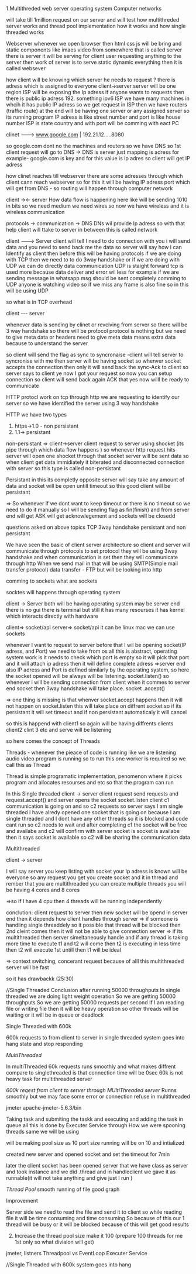 1.Multithreded web server 
operating system 
Computer networks

will take till 1million request on our server and will test how multithreded server works
and thread pool implementation how it works and how single threaded works 

Webserver
whenever we open browser then html css js will be bring and static components like imaes video from somewhere that is called server 
there is server it will be serving for client 
user requesting anything to the server then work  of server is to serve static dynamic everything then it is called websever 

how client will be knowing which server he needs to request ?
there is adress which is assigned to everyone 
client->server 
server will be one region 
ISP will be exposing the Ip adress if anyone wants to requests then there is public ip adress 192. something ipv6
ISP we have many machines in whcih it has public IP adress 
so we get request in ISP then we have routers (traffic route) at the end will be having one server or any assigned server so its running program IP adress is like street number and port is like house number  ISP is state country and with port will be comming with eact PC

clinet ---> www.google.com
		|
		192.21.12.....8080
		
so google.com dont no the machines and routers 
so we have DNS so 1st client request will go to DNS -> DNS is server just mapping is adress for example- google.com is key and for this value is ip adres
so client will get IP adress  

how clinet reaches till webserver 
there are some adresses through which client cann reach webserver  so for this it will be having IP adress port which will get from  DNS - so routing will happen through computer network 


client -><- server How data flow is happening here like will be sending 1010 in bits so we need medium we need wires so now we have wireless and it is wireless communication 

protocols -> 
communication -> DNS DNs wil provide Ip adress so with that help client will ttake to server in between this is called network 

client ---> Server 
client will tell I need to do connection with you i will send data and you need to send back me the data so server will say how I can Identify as client then before this will be having protocols 
if we are doing with TCP then we need to to do 3way handshake or if we are doing with UDP we can do directly data communication 
UDP is staight forward 
tcp is used more because data deliver and error wil less for example if we are sending message in whatsapp msg should be sent completely 
comming to UDP anyone is watching video so if we miss any frame is also fine so in this will be using UDP

so what is in TCP overhead 

client --- server 

whenever data is sending by clinet or revciving from server so there will be 3 way handshake so there will be protocol 
protocol is nothing but we need to give meta data or headers need to give meta data means extra data because to understand the server

so client will send the flag as sync to syncronaise -client will tell server to syncronise with me 
then server will be having socket so whenver socket accepts the connection then only it will send back the sync-Ack to client 
so server says to client ye now I got your request so now you can setup connection   so client will send back again ACK that yes now willl be ready to communicate 


HTTP protocl work on tcp through http we are requesting to identify our server so we have identified the server using 3 way handshake 

HTTP we have two types 
1. https->1.0 - non persistant 
2. 1.1-> persistant 


non-persistant => client->server 
client request to server using shocket (its pipe through which data flow happens )
so whenever http request hits server will open one shocket through that socket server will be sent data so when client get data immidiately  it biterated and disconnected connection with server so this type is called non-persistant 


 Persistant 
 in this its completly opposite 
 server will say take any amount of data and socket will be open untill timeout so this good client will be persistant 
 
=> So whenever if we dont want to keep timeout or there is no timeout so we need to do it manually 
 so I will be sending flag as fin(finish) and from server end will get ASK will get acknowlegement 
 and sockets will be closedd 
 
 
 questions asked on above topics
 TCP 
 3way handshake 
 persistant and non persistant 
 
We have seen the basic of client server architecture  so client and server will communicate through protocols to set protocol they will be using 3way handshake and when communication is set then  they will communicate through http 
When we send mail in that will be using SMTP(Simple mail transfer protocol) 
data transfer - FTP
but will be looking into http

 comming to sockets what are sockets 
 
 socktes will happens through operating system
 
 client -> Server 
 both will be having operating system may be server end there is no gui there is terminal but still it has many resourses it has kernel which interacts directly with hardware 
 
 client=> socket/api
 server=> socket/api it can be linux mac we can use sockets
 
  
 
 whenever I want to request to server before that I wil be opening socket(IP adress, and Port) we need to take from os all this is abstract, operating system work is it needs to check which port is empty so it will pick that port and it will attach ip adress then it will define complete adress
 =>server end also IP adress and Port is defined similarly by the operating system, so here the socket opened will be always will be listening. socket.listen()
 so whenever i will be sending connection from client when it commes to server end socket then 3way handshake will take place. socket .accept()
 
=> one thing is missing is that whenver socket.accept happens then it will not happen on socket.listen this will take place on diffrent socket 
so if its persistant it will set timeout and if non persistant automaticaly it will cancel 

 so this is happend with client1 so again will be having diffrents clients client2 clint 3 etc and serve will be listening 
 
 so here comes the concept of Threads 
 
 Threads - whenever the pieace of code is running like we are listening audio video program is running so to run this one worker is required so we call this as Thread 

Thread is simple programatic implementation, penomenon where it picks program and allocates resourses and etc so that the program can run 


In this Single threaded 
client -> server 
client request send requests and request.accept() and server opens the socket socket.listen 
client c1 communication is going on and so c2 requests so server says I am single threaded I have alredy opened one socket that is going on  because I am single threaded and I dont have any other threads  so it is blocked and code cant run 
so c2 needs to wait and after completing c1 the socket will be free and availabe and c2 will confirm with server socket is socket is availabe then it says socket is available so c2 will be sharing the communication data 


Multithreaded
 
 
 client -> server 
 
 I will say server you keep listing with socket your Ip adress is known will be everyone so any request you get you create socket and it in thread and rember that you are multithreaded you can create multiple threads you will be having 4 cores and 8 cores 
 
 =>so if I have 4 cpu then 4 threads will be running  independently 
 
 conclution: client request to server then new socket will be opend in server end then it depends how client handles through server 
 => if someone is handling single threaddely  so it possible that thread will be blocked then 2nd cleint comes then it will not be able to give connection server 
 => if its multithreaded then server simeltaneously handle and if any thread is taking more time to execute t1 and t2 will come then t2 is executing in less time then t2 will execute 1st untill then t1 will be ideal 
 
 => context switching, concerant request because of alll this  multithreaded server will be fast 
 
 so it has drawbackk (25:30) 
 
 
 
 
 
 
 
 
 
 
 //Single Threaded Conclusion
 after running 50000 throughputs
In single threaded we are doing light weight operation
So we are getting 50000 throughputs
So we are getting 50000 requests per second
If I am reading file or writing file then it will be heavy operation so other threads will be waiting or it will be in queue or deadlock

Single Threaded with 600k

600k requests to from client to server in single threaded system goes into hang state and stop responding 


*MultiThreaded*

In multiThreaded 60k requests runs smoothly and what makes diffrent compare to singlethreaded is that connection time will be 0sec
60k is not heavy task for multithreaded server

*600k reqest from client to server through MUltiThreaded server*
Runns smoothly but we may face some error or connection refuse in multithreaded 




jmeter apache-jmeter-5.6.3/bin


Taking task and submiting the taskk and executing and adding the task in queue all this is done by
Executer Service through
How we were spooning threads same we will be using 

 
will be making pool size as 10
port size running will be on 10 and intialized 

created new server and opened socket 
and set the timeout for 7min

later the client socket has been opened
server that we have class as server and took instance and we did .thread 
and in handleclient we gave it as runnable(it will not take anything and give just I run )



*Thread Pool*
smooth running of file 
good graph



Improvement

Server side we need to read the file and send it to client so while reading file it will be time consuming and time consuming 
So because of this our 1 thread will be busy or it will be blocked  because of this will get good results 


2. Increase the thread pool size make it 100 (prepare 100 threads  for me 1st only so what diviaion will get) 

jmeter, listners
Threadpool vs EventLoop
Executer Service





//Single Threaded with 600k system goes into hang
